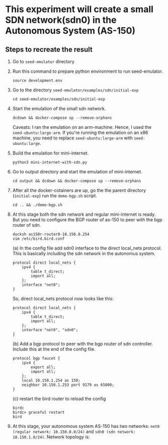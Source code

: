 # This experiment will create a small SDN network(sdn0) in the Autonomous System (AS-150)

## Steps to recreate the result
1. Go to `seed-emulator` directory
2. Run this command to prepare python environment to run seed-emulator.
    ```
    source development.env
    ```
3. Go to the directory `seed-emulator/examples/sdn/initial-exp`
    ```
    cd seed-emulator/examples/sdn/initial-exp
    ```
4. Start the emulation of the small sdn network.

    ```
    dcdown && docker-compose up --remove-orphans
    ```
    Caveats: I ran the emulation on an arm-machine. Hence, I used the `seed-ubuntu:large-arm`. If you're running the emulation on an x86 machine, you need to replace `seed-ubuntu:large-arm` with `seed-ubuntu:large`.

5. Build the emulation for mini-internet.
    ```
    python3 mini-internet-with-sdn.py
    ```
<!-- Some caveats, If you're running on a x86 machine, you need to uncomment  -->

6. Go to output directory and start the emulation of mini-internet. 
    ```
    cd output && dcdown && docker-compose up --remove-orphans
    ```
7. After all the docker-cotainers are up, go the the parent directory (`initial-exp`) run the `demo-bgp.sh` script.
    ```
    cd .. && ./demo-bgp.sh
    ```
8. At this stage both the sdn network and regular mini-internet is ready. But you need to configure the BGP router of as-150 to peer with the bgp router of sdn. 
    ```
    docksh as150r-router0-10.150.0.254
    vim /etc/bird.bird.conf
    ```
    (a) In the config file add sdn0 interface to the direct local_nets protocol. This is basically including the sdn network in the autonomus system. 

    ```
    protocol direct local_nets {
        ipv4 {
            table t_direct;
            import all;
        };
        interface "net0";
    }
    ``` 
    So, direct local_nets protocol now looks like this: 
    ```
    protocol direct local_nets {
        ipv4 {
            table t_direct;
            import all;
        };
        interface "net0", "sdn0";
    }
    ```
    (b) Add a bgp protocol to peer with the bgp router of sdn controller. Include this at the end of the config file.
    ```
    protocol bgp faucet {
        ipv4 {
            export all;
            import all;
        };
        local 10.150.1.254 as 150;
        neighbor 10.150.1.253 port 9179 as 65000;
    }
    ```
    (c) restart the bird router to reload the config 
    ```
    birdc
    birdc> graceful restart
    bird
    ```

9. At this stage, your autonomous system AS-150 has two networks: `net0 (regular network: 10.150.0.0/24)` and `sdn0 (sdn network: 10.150.1.0/24)`. Network topology is:

